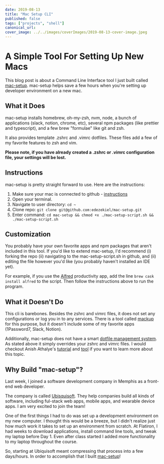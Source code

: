```yaml
---
date: 2019-08-13
title: "Mac Setup CLI"
published: false
tags: ["projects", "shell"]
canonical_url:
cover_image: ../../images/coverImages/2019-08-13-cover-image.jpeg
---
```


# A Simple Tool For Setting Up New Macs

This blog post is about a Command Line Interface tool I just built called [mac-setup](https://github.com/edezekiel/mac-setup). mac-setup helps save a few hours when you're setting up developer environment on a new mac.

## What it Does

mac-setup installs homebrew, oh-my-zsh, nvm, node, a bunch of applications (slack, notion, chrome, etc), several npm packages (like prettier and typescript), and a few brew "formulae" like git and zsh.

It also provides template .zshrc and .vimrc dotfiles. These files add a few of my favorite features to zsh and vim.

**Please note, if you have already created a .zshrc or .vimrc configuration file, your settings will be lost.**

## Instructions

mac-setup is pretty straight forward to use. Here are the instructions:

1. Make sure your mac is connected to github - [instructions](https://help.github.com/en/articles/set-up-git)
2. Open your terminal.
3. Navigate to user directory: `cd ~`
4. Clone repo: `git clone git@github.com:edezekiel/mac-setup.git`
5. Enter command: `cd mac-setup && chmod +x ./mac-setup-script.sh && ./mac-setup-script.sh`

## Customization

You probably have your own favorite apps and npm packages that aren't included in this tool. If you'd like to extend mac-setup, I'd recommend (i) forking the repo (ii) navigating to the mac-setup-script.sh in github, and (ii) editing the file however you'd like (you probably haven't installed an IDE yet).

For example, if you use the [Alfred](https://www.alfredapp.com/) productivity app, add the line `brew cask install alfred` to the script. Then follow the instructions above to run the program.

## What it Doesn't Do

This cli is barebones. Besides the zshrc and vimrc files, it does not set any configurations or log you in to any services. There is a tool called [mackup](https://github.com/lra/mackup) for this purpose, but it doesn't include some of my favorite apps (1Password7, Slack, Notion).

Additionally, mac-setup does not have a smart [dotfile management system](https://dotfiles.github.io/). As stated above it simply overrides your zshrc and vimrc files. I would checkout Anish Athalye's [tutorial](https://www.anishathalye.com/2014/08/03/managing-your-dotfiles/) and [tool](https://github.com/anishathalye/dotbot) if you want to learn more about this topic.

## Why Build "mac-setup"?

Last week, I joined a software development company in Memphis as a front-end web developer.

The company is called [Ubisquisoft](http://www.ubiquisoft.com/). They help companies build all kinds of software, including ful-stack web apps, mobile apps, and wearable device apps. I am very
excited to join the team!

One of the first things I had to do was set up a development environment on my new computer. I thought
this would be a breeze, but I didn't realize just how much work it takes to set up an environment from scratch. At Flatiron, I had weeks to download applications, install command line tools, and tweak my laptop before Day 1. Even after class started I added more functionality to my laptop throughout the course.

So, starting at Ubiquisoft meant compressing that process into a few days/hours. In order to accomplish that I built [mac-setup](https://github.com/edezekiel/mac-setup)!
